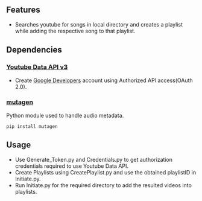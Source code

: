 ## Features
- Searches youtube for songs in local directory and creates a playlist while adding the respective song to that playlist.

## Dependencies
### [Youtube Data API v3](https://developers.google.com/youtube/v3/)
- Create [Google Developers](https://developers.google.com/api-client-library/python/start/get_started) account using Authorized API access(OAuth 2.0).

### [mutagen](https://mutagen.readthedocs.io/en/latest/)
Python module used to handle audio metadata. 
```
pip install mutagen
```

## Usage
- Use Generate_Token.py and Credentials.py to get authorization credentials required to use Youtube Data API.
- Create Playlists using CreatePlaylist.py and use the obtained playlistID in Initiate.py.
- Run Initiate.py for the required directory to add the resulted videos into playlists.



